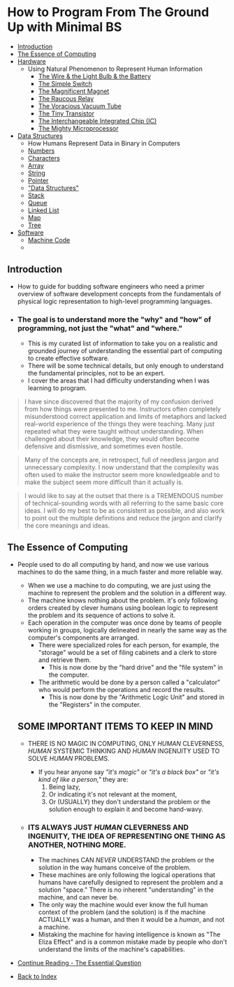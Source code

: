 # How to Program From The Ground Up with Minimal BS

- [Introduction](#introduction)
- [The Essence of Computing](02-TheEssentialQuestion-WhatAreWeComputing)
- [Hardware](03-Hardware)
  - Using Natural Phenomenon to Represent Human Information
    - [The Wire & the Light Bulb & the Battery](03-Hardware#the-wire--the-battery)
    - [The Simple Switch](03-Hardware#the-simple-switch)
    - [The Magnificent Magnet](03-Hardware#the-magnificent-electromagnet)
    - [The Raucous Relay](03-Hardware#the-raucous-relay)
    - [The Voracious Vacuum Tube](03-Hardware#the-voracious-vacuum-tube)
    - [The Tiny Transistor](03-Hardware#the-tiny-transistor)
    - [The Interchangeable Integrated Chip (IC)](03-Hardware#the-interchangeable-integrated-chip-ic)
    - [The Mighty Microprocessor](03-Hardware#the-mighty-microprocessor)
- [Data Structures](04-DataStructures)
  - How Humans Represent Data in Binary in Computers
  - [Numbers](04-DataStructures.md#numbers) 
  - [Characters](04-DataStructures#characters)
  - [Array](04-DataStructures#array)
  - [String](04-DataStructures#string)
  - [Pointer](04-DataStructures#pointer)
  - ["Data Structures"](04-DataStructures#data-structures)
  - [Stack](04-DataStructures#stack)
  - [Queue](04-DataStructures#queue)
  - [Linked List](04-DataStructures#linked-list)
  - [Map](04-DataStructures#map)
  - [Tree](04-DataStructures#tree)
- [Software](05-Software)
  - [Machine Code](05-Software#machine-code)
  - 

## Introduction
  - How to guide for budding software engineers who need a primer overview of software development concepts 
    from the fundamentals of physical logic representation to high-level programming languages.
  - ### The goal is to understand more the "why" and "how" of programming, not just the "what" and "where."
    - This is my curated list of information to take you on a realistic and grounded journey of understanding
      the essential part of computing to create effective software.
    - There will be some technical details, but only enough to understand the fundamental principles, not to be an expert.
    - I cover the areas that I had difficulty understanding when I was learning to program.

  
  > I have since discovered that the majority of my confusion derived from how things were presented to me. 
  > Instructors often completely misunderstood correct application and limits of metaphors and lacked real-world 
  > experience of the things they were teaching. Many just repeated what they were taught without understanding.
  > When challenged about their knowledge, they would often become defensive and dismissive, and sometimes even hostile.
    
  > Many of the concepts are, in retrospect, full of needless jargon and unnecessary complexity. I now understand that
  > the complexity was often used to make the instructor seem more knowledgeable and to make the subject seem more
  > difficult than it actually is.
      
  > I would like to say at the outset that there is a TREMENDOUS number of technical-sounding words with all
  > referring to the same basic core ideas. I will do my best to be as consistent as possible, and also work to 
  > point out the multiple definitions and reduce the jargon and clarify the core meanings and ideas.

## The Essence of Computing
  - People used to do all computing by hand, and now we use various machines to do the same thing, 
    in a much faster and more reliable way.
    - When we use a machine to do computing, we are just using the machine to represent the problem and the 
      solution in a different way.
    - The machine knows nothing about the problem. it's only following orders created by clever humans using 
      boolean logic to represent the problem and its sequence of actions to solve it.
    - Each operation in the computer was once done by teams of people working in groups, logically delineated in 
      nearly the same way as the computer's components are arranged.
        - There were specialized roles for each person, for example, the "storage" would be a set of filing cabinets 
          and a clerk to store and retrieve them.
          - This is now done by the "hard drive" and the "file system" in the computer.
        - The arithmetic would be done by a person called a "calculator" who would perform the operations and record the results.
          - This is now done by the "Arithmetic Logic Unit" and stored in the "Registers" in the computer.

    ## SOME IMPORTANT ITEMS TO KEEP IN MIND
    - THERE IS NO MAGIC IN COMPUTING, ONLY _HUMAN_ CLEVERNESS, _HUMAN_ SYSTEMIC THINKING AND _HUMAN_ INGENUITY 
      USED TO SOLVE _HUMAN_ PROBLEMS. 
      - If you hear anyone say _"it's magic"_ or _"it's a black box"_ or _"it's kind of like a person,"_ 
        they are: 
        1) Being lazy, 
        2) Or indicating it's not relevant at the moment,
        3) Or (USUALLY) they don't understand the problem or the solution enough to explain it and become hand-wavy.
    
    - ### ITS ALWAYS JUST _HUMAN_ CLEVERNESS AND INGENUITY, THE IDEA OF REPRESENTING ONE THING AS ANOTHER, NOTHING MORE.
      
      - The machines CAN _NEVER_ UNDERSTAND the problem or the solution in the way humans conceive of the problem.
      - These machines are only following the logical operations that humans have carefully designed to represent 
        the problem and a solution "space." There is no inherent "understanding" in the machine, and can never be.
      - The only way the machine would ever know the full human context of the problem (and the solution) is if 
        the machine ACTUALLY was a human, and then it would be a _human_, and not a machine. 
      - Mistaking the machine for having intelligence is known as "The Eliza Effect" and is a common mistake 
        made by people who don't understand the limits of the machine's capabilities.

- [Continue Reading - The Essential Question](./02-TheEssentialQuestion-WhatAreWeComputing)
- [Back to Index](README.md)